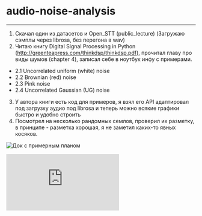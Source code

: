 # audio-noise-analysis
----
1. Скачал один из датасетов и Open_STT (public_lecture) (Загружаю сэмплы через librosa, без перегона в wav)
2. Читаю книгу Digital Signal Processing in Python (http://greenteapress.com/thinkdsp/thinkdsp.pdf), прочитал главу про виды шумов (chapter 4), записал себе в ноутбук инфу с примерами.
- 2.1 Uncorrelated uniform (white) noise
- 2.2 Brownian (red) noise
- 2.3 Pink noise
- 2.4 Uncorrelated Gaussian (UG) noise
3. У автора книги есть код для примеров, я взял его API адаптировал под загрузку аудио под librosa и теперь можно всякие графики быстро и удобно строить
4. Посмотрел на несколько рандомных семлов, проверил их разметку, в принципе - разметка хорошая, я не заметил каких-то явных косяков.

![Док с примерным планом](https://docs.google.com/document/d/1wpcm0pU6GG4nXpkTFAGU3zX2n034keNmd1NmPQsP7r4/edit)

![Книга Think DSP](http://greenteapress.com/thinkdsp/thinkdsp.pdf)
